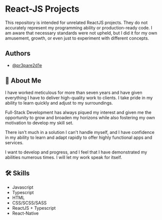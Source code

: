 
# React-JS Projects

This repository is intended for unrelated ReactJS projects. They do not accurately represent my programming ability or production-ready code. I am aware that necessary standards were not upheld, but I did it for my own amusement, growth, or even just to experiment with different concepts.




## Authors

- [@pr3pare2d1e](https://github.com/pr3pare2d1e)


## 🚀 About Me
I have worked meticulous for more than seven years and have given everything I have to deliver high-quality work to clients. I take pride in my ability to learn quickly and adjust to my surroundings.

Full-Stack Development has always piqued my interest and given me the opportunity to grow and broaden my horizons while also fostering my own motivation to develop my skill set.

There isn't much in a solution I can't handle myself, and I have confidence in my ability to learn and adapt rapidly to offer highly functional apps and services.

I want to develop and progress, and I feel that I have demonstrated my abilities numerous times. I will let my work speak for itself.



## 🛠 Skills
* Javascript
* Typescript
* HTML
* CSS/SCSS/SASS
* ReactJS + Typescript
* React-Native
